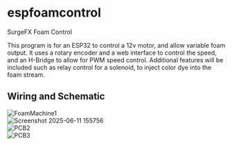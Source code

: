 # espfoamcontrol
SurgeFX Foam Control

This program is for an ESP32 to control a 12v motor, and allow variable foam output. It uses a rotary encoder and a web interface to control the speed, and an H-Bridge to allow for PWM speed control. 
Additional features will be included such as relay control for a solenoid, to inject color dye into the foam stream.  

## Wiring and Schematic

![FoamMachine1](https://github.com/user-attachments/assets/cebfa078-48c4-4998-bf73-f549c292f36a)  
![Screenshot 2025-06-11 155756](https://github.com/user-attachments/assets/f9aa86e3-af2f-42ff-8e2f-39472c741b23)  
![PCB2](https://github.com/user-attachments/assets/814d6247-c12e-4a90-af42-5c6c97b74fa3)  
![PCB3](https://github.com/user-attachments/assets/71561678-2167-4e50-a5d8-fdf5c034b158)  
